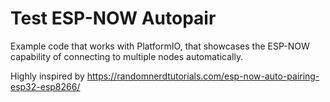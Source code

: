 # Test ESP-NOW Autopair
Example code that works with PlatformIO, that showcases the ESP-NOW capability of connecting to multiple nodes automatically.

Highly inspired by https://randomnerdtutorials.com/esp-now-auto-pairing-esp32-esp8266/
